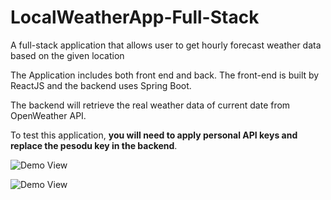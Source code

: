 # LocalWeatherApp-Full-Stack
A full-stack application that allows user to get hourly forecast weather data based on the given location


The Application includes both front end and back. The front-end is built by ReactJS and the backend uses Spring Boot. 

The backend will retrieve the real weather data of current date from OpenWeather API. 

To test this application, **you will need to apply personal API keys and replace the pesodu key in the backend**. 


![Demo View](/https://github.com/Alexinjin/LocalWeatherApp-Full-Stack/demo1.png)

![Demo View](/https://github.com/Alexinjin/LocalWeatherApp-Full-Stack/demo2.png)
